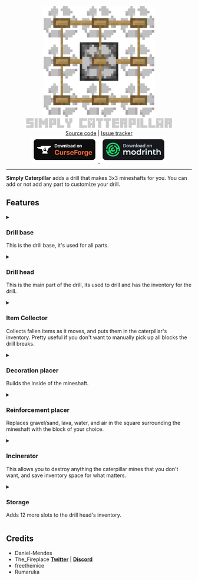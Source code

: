 <div align="center">
	<img src=".github/sources/simply-caterpillar-logo.png" alt="Simply Caterpillar icon" width="300" />
</div>

<div align="center">
    <img src=".github/sources/simply-caterpillar-title.png" alt="Simply Caterpillar title" />
</div>

<div align="center">
	<a href="https://github.com/The-Fireplace-Minecraft-Mods/Simply-Caterpillar" target="_blank">Source code</a>
    |
   	<a href="https://github.com/The-Fireplace-Minecraft-Mods/Simply-Caterpillar/issues" target="_blank">Issue tracker</a>
</div>

<div align="center">
    <a href="https://minecraft.curseforge.com/projects/simply-caterpillar" target="_blank">
        <img src=".github/sources/curseforge-badge.png" alt="Curse Forge download link" />
    </a>
    <a href="https://modrinth.com/mod/simply-caterpillar" target="_blank">
        <img src=".github/sources/modrinth-badge.png" alt="modrinth download link" />
    </a>
</div>

-------

**Simply Caterpillar** adds a drill that makes 3x3 mineshafts for you. You can add or not add any part to customize your drill.

## Features

<details>
	<summary>
		<h3>Drill base</h3>
		<p>This is the drill base, it's used for all parts.</p>
	</summary>
	<h4>Recipe</h4>
	<img src=".github/sources/recipe-drill_base.png" alt="Drill base recipe" />
</details>

<details>
	<summary>
		<h3>Drill head</h3>
		<p>This is the main part of the drill, its used to drill and has the inventory for the drill.</p>
	</summary>
	<h4>Screen</h4>
	<p>It has 18 slots of storage built in, and a fuel slot. Power can be toggled in the gui, and fuel consumption will pause when the caterpillar is turned off.</p>
	<img src=".github/sources/screen-drill_head.png" alt="Drill head screen" width="480" />
	<h4>Recipe</h4>
	<img src=".github/sources/recipe-drill_head.png" alt="Drill head recipe" />
</details>

<details>
	<summary>
		<h3>Item Collector</h3>
		<p>Collects fallen items as it moves, and puts them in the caterpillar's inventory. Pretty useful if you don't want to manually pick up all blocks the drill breaks.</p>
	</summary>
	<h4>Recipe</h4>
	<img src=".github/sources/recipe-collector.png" alt="Collector recipe" />
</details>

<details>
	<summary>
		<h3>Decoration placer</h3>
		<p>Builds the inside of the mineshaft.</p>
	</summary>
	<h4>Screen</h4>
	<p>This is where you edit the decorations to be placed. By default, it places them similarly to the vanilla mineshafts.</p>
	<img src=".github/sources/screen-decoration.png" alt="Decoration placer screen" width="480" />
	<h4>Recipe</h4>
	<img src=".github/sources/recipe-decoration.png" alt="Decoration placer recipe" />
</details>

<details>
	<summary>
		<h3>Reinforcement placer</h3>
		<p>Replaces gravel/sand, lava, water, and air in the square surrounding the mineshaft with the block of your choice.</p>
	</summary>
	<h4>Screen</h4>
		<p>Edit the blocks used to reinforce the walls here and what gets replaced, so you can keep water, lava, sand, gravel, etc out of your mineshaft, or build yourself a floor to walk on, and walls and a ceiling if you wish.</p>
	<img src=".github/sources/screen-reinforcement.png" alt="Reinforcement placer screen" width="480" />
	<h4>Recipe</h4>
	<img src=".github/sources/recipe-reinforcement.png" alt="Reinforcement placer recipe" />
</details>

<details>
	<summary>
		<h3>Incinerator</h3>
		<p>This allows you to destroy anything the caterpillar mines that you don't want, and save inventory space for what matters.</p>
	</summary>
	<h4>Screen</h4>
	<p>Set anything you don't want to keep to be incinerated here.</p>
	<img src=".github/sources/screen-incinerator.png" alt="Incinerator screen" width="480" />
	<h4>Recipe</h4>
	<img src=".github/sources/recipe-incinerator.png" alt="Incinerator recipe" />
</details>

<details>
	<summary>
		<h3>Storage</h3>
		<p>Adds 12 more slots to the drill head's inventory.</p>
	</summary>
	<h4>Screen</h4>
	<br>
	<h4>Recipe</h4>
	<img src=".github/sources/recipe-storage.png" alt="Storage recipe" />
</details>

## Credits

- Daniel-Mendes
- The_Fireplace **[Twitter](https://twitter.com/The_FireplaceMC)** | **[Discord](https://discord.gg/CJ6pNEk)**
- freethemice
- Rumaruka
